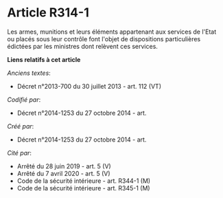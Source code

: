 # Article R314-1

Les armes, munitions et leurs éléments appartenant aux services de l'Etat ou placés sous leur contrôle font l'objet de
dispositions particulières édictées par les ministres dont relèvent ces services.

**Liens relatifs à cet article**

_Anciens textes_:

  - Décret n°2013-700 du 30 juillet 2013 - art. 112 (VT)

_Codifié par_:

  - Décret n°2014-1253 du 27 octobre 2014 - art.

_Créé par_:

  - Décret n°2014-1253 du 27 octobre 2014 - art.

_Cité par_:

  - Arrêté du 28 juin 2019 - art. 5 (V)
  - Arrêté du 7 avril 2020 - art. 5 (V)
  - Code de la sécurité intérieure - art. R344-1 (M)
  - Code de la sécurité intérieure - art. R345-1 (M)
